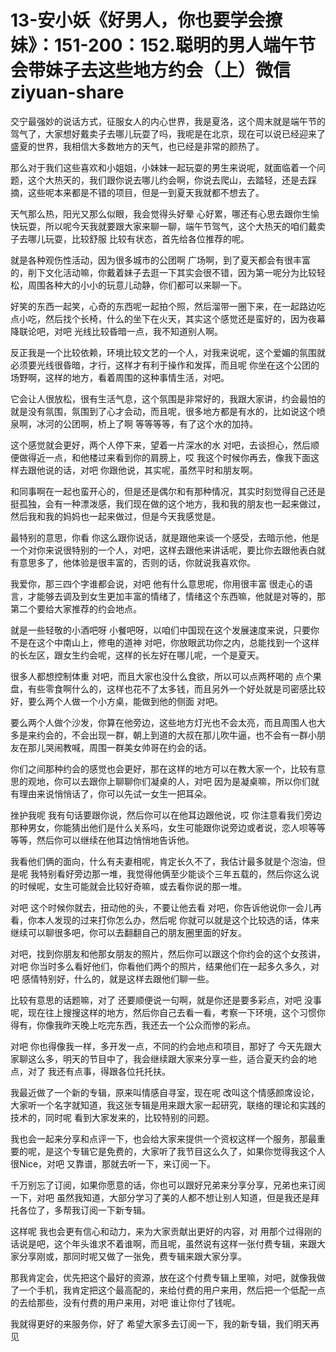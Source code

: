 # 13-安小妖《好男人，你也要学会撩妹》：151-200：152.聪明的男人端午节会带妹子去这些地方约会（上）微信 ziyuan-share

交宁最强妙的说话方式，征服女人的内心世界，我是夏洛，这个周末就是端午节的驾气了，大家想好戴卖子去哪儿玩耍了吗，我呢是在北京，现在可以说已经迎来了盛夏的世界，我相信大多数地方的天气，也已经是非常的颜热了。

那么对于我们这些喜欢和小姐姐，小妹妹一起玩耍的男生来说呢，就面临着一个问题，这个大热天的，我们跟你说去哪儿约会啊，你说去爬山，去踏轻，还是去踩摘，这些呢本来都是不错的项目，但是一到夏天我就都不想去了。

天气那么热，阳光又那么似眼，我会觉得头好晕 心好累，哪还有心思去跟你生愉快玩耍，所以呢今天我就要跟大家来聊一聊，端午节驾气，这个大热天的咱们戴卖子去哪儿玩耍，比较舒服 比较有状态，首先给各位推荐的呢。

就是各种观伤性活动，因为很多城市的公团啊 广场啊，到了夏天都会有很丰富的，削下文化活动嘛，你戴着妹子去逛一下其实会很不错，因为第一呢分为比较轻松，周围各种大的小小的玩意儿动静，你们都可以来聊一下。

好笑的东西一起笑，心奇的东西呢一起拍个照，然后溜带一圈下来，在一起路边吃点小吃，然后找个长椅，什么的坐下在火天，其实这个感觉还是蛮好的，因为夜幕降联论吧，对吧 光线比较昏暗一点，我不知道别人啊。

反正我是一个比较依赖，环境比较文艺的一个人，对我来说呢，这个爱媚的氛围就必须要光线很昏暗，才行，这样才有利于操作和发挥，而且呢 你坐在这个公团的场野啊，这样的地方，看着周围的这种事情生活，对吧。

它会让人很放松，很有生活气息，这个氛围是非常好的，我跟大家讲，约会最怕的就是没有氛围，氛围到了心才会动，而且呢，很多地方都是有水的，比如说这个喷泉啊，冰河的公团啊，桥上了啊 等等等等，有了这个水的加持。

这个感觉就会更好，两个人停下来，望着一片深水的水 对吧，去谈担心，然后顺便做得近一点，和他楼过来看到你的肩膀上，哎 我这个时候你再去，像我下面这样去跟他说的话，对吧 你跟他说，其实呢，虽然平时和朋友啊。

和同事啊在一起也蛮开心的，但是还是偶尔和有那种情况，其实时刻觉得自己还是挺孤独，会有一种漂泼感，我们现在做的这个地方，我和我的朋友也一起来做过，然后我和我的妈妈也一起来做过，但是今天我感觉是。

最特别的意思，你看 你这么跟你说话，就是跟他来谈一个感受，去暗示他，他是一个对你来说很特别的一个人，对吧，这样去跟他来讲话呢，要比你去跟他表白就有意思多了，他体验是很丰富的，否则的话，你就说我喜欢你。

我爱你，那三四个字谁都会说，对吧 他有什么意思呢，你用很丰富 很走心的语言，才能够去调及到女生更加丰富的情绪了，情绪这个东西嘛，他就是对等的，那第二个要给大家推荐的约会地点。

就是一些轻敬的小酒吧呀 小餐吧呀，以咱们中国现在这个发展速度来说，只要你不是在这个中南山上，修电的道神 对吧，你放眼武功你之内，总能找到一个这样的长左区，跟女生约会呢，这样的长左好在哪儿呢，一个是夏天。

很多人都想控制体重 对吧，而且大家也没什么食欲，所以可以点两杯喝的 点个果盘，有些零食啊什么的，这样也花不了太多钱，而且另外一个好处就是司密感比较好，要么两个人做一个小方桌，能做到他的侧面 对吧。

要么两个人做个沙发，你算在他旁边，这些地方灯光也不会太亮，而且周围人也大多是来约会的，不会出现一群，朝上到道的大叔在那儿吹牛逼，也不会有一群小朋友在那儿哭闹教喊，周围一群美女帅哥在约会的话。

你们之间那种约会的感觉也会更好，那在这样的地方可以在教大家一个，比较有意思的观地，你可以去跟你上聊聊你们凝桌的人，对吧 因为是凝桌嘛，所以你们就有理由来说悄悄话了，你可以先试一女生一把耳朵。

挫护我呢 我有句话要跟你说，然后你可以在他耳边跟他说，哎 你注意看我们旁边那种男女，你能猜出他们是什么关系吗，女生可能跟你说旁边或者说，恋人呗等等等等，然后你可以继续在他耳边悄悄地告诉他。

我看他们俩的面向，什么有夫妻相呢，肯定长久不了，我估计最多就是个泡油，但是呢 我特别看好旁边那一堆，我觉得他俩至少能谈个三年五载的，然后你这么说的时候呢，女生可能就会比较好奇嘛，或去看你说的那一堆。

对吧 这个时候你就去，扭动他的头，不要让他去看 对吧，你告诉他说你一会儿再看，你本人发现的过来打你怎么办，然后呢 你就可以就是这个比较选的话，体来继续可以聊很多吧，你可以去翻翻自己的朋友圈里面的好友。

对吧，找到你朋友和他那女朋友的照片，然后你可以跟这个你约会的这个女孩讲，对吧 你当时多么看好他们，你看他们两个的照片，结果他们在一起多久多久，对吧 感情特别好，什么的，就是这样去跟他们聊一些。

比较有意思的话题嘛，对了 还要顺便说一句啊，就是你还是要多彩点，对吧 没事呢，现在往上搜搜这样的地方，然后你自己去看一看，考察一下环境，这个习惯你得有，你像我昨天晚上吃完东西，我还去一个公众而惨的彩点。

对吧 你也得像我一样，多开发一点，不同的约会地点和项目，那好了 今天先跟大家聊这么多，明天的节目中了，我会继续跟大家来分享一些，适合夏天约会的地点，对了 我还有点事，得跟各位托托扶。

我最近做了一个新的专辑，原来叫情感自寻室，现在呢 改叫这个情感颜席设论，大家听一个名字就知道，我这张专辑是用来跟大家一起研究，联络的理论和实践的技术的，同时呢 看到大家发来的，比较特别的问题。

我也会一起来分享和点评一下，也会给大家来提供一个资权这样一个服务，那最重要的呢，是这个专辑它是免费的，大家听了我节目这么久了，如果你觉得我这个人很Nice，对吧 又靠谱，那就去听一下，来订阅一下。

千万别忘了订阅，如果你愿意的话，你也可以跟好兄弟来分享分享，兄弟也来订阅一下，对吧 虽然我知道，大部分学习了美的人都不想让别人知道，但是我还是拜托各位了，多帮我订阅一下新专辑。

这样呢 我也会更有信心和动力，来为大家贡献出更好的内容，对 用那个过得刚的话说是吧，这个年头谁求不着谁啊，而且呢，虽然说有这样一张付费专辑，来跟大家分享刚或，那同时呢又做了一张免，费专辑来跟大家分享。

那我肯定会，优先把这个最好的资源，放在这个付费专辑上里嘛，对吧，就像我做了一个手机，我肯定把这个最高配的，来给付费的用户来用，然后把一个低配一点的去给那些，没有付费的用户来用，对吧 谁让你付了钱呢。

我就得更好的来服务你，好了 希望大家多去订阅一下，我的新专辑，我们明天再见